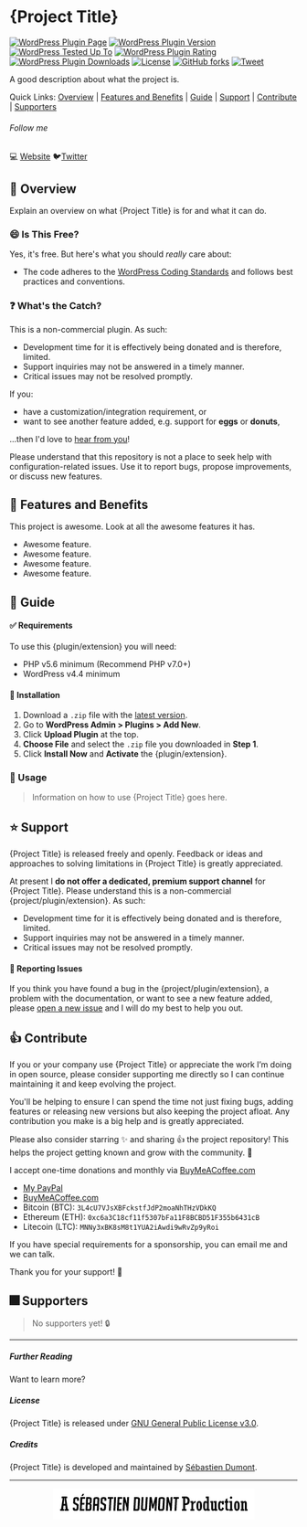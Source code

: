 # {Project Title}

[![WordPress Plugin Page](https://img.shields.io/badge/WordPress-%E2%86%92-lightgrey.svg?style=flat-square)](https://wordpress.org/plugins/{plugin-slug}/)
[![WordPress Plugin Version](https://img.shields.io/wordpress/plugin/v/{plugin-slug}.svg?style=flat)](https://wordpress.org/plugins/{plugin-slug}/) 
[![WordPress Tested Up To](https://img.shields.io/wordpress/v/{plugin-slug}.svg?style=flat)](https://wordpress.org/plugins/{plugin-slug}/)
[![WordPress Plugin Rating](https://img.shields.io/wordpress/plugin/r/{plugin-slug}.svg?style=flat-square)](https://wordpress.org/support/view/plugin-reviews/{plugin-slug}?filter=5)
[![WordPress Plugin Downloads](https://img.shields.io/wordpress/plugin/dt/{plugin-slug}.svg?style=flat)](https://wordpress.org/plugins/{plugin-slug}/)
[![License](https://img.shields.io/badge/license-GPL--3.0%2B-red.svg)](https://github.com/seb86/{github-repo-slug}/blob/master/LICENSE.md)
[![GitHub forks](https://img.shields.io/github/forks/seb86/{github-repo-slug}.svg?style=flat)](https://github.com/seb86/{github-repo-slug}/network)
[![Tweet](https://img.shields.io/twitter/url/http/shields.io.svg?style=social)](https://twitter.com/intent/tweet?text=Message%20Placed%20Here%20—&url=https://github.com/seb86/github-repo-slug/&via=sebd86&hashtags=WordPress)

<!--
Uncomment this if the project is a WordPress plugin available on WordPress.org

**Contributors:** sebd86  
**Donate link:** https://sebdumont.xyz/donate/  
**Tags:** plugin  
**Requires PHP:** 5.6  
**Requires at least:** 4.4  
**Tested up to:** 5.1.1  
**WC requires at least:** 3.4.0  
**WC tested up to:** 3.4.5  
**Stable tag:** 1.0.0  
**License:** GPL v2 or later  
-->

A good description about what the project is.

Quick Links: [Overview](#-overview) | [Features and Benefits](#-features-and-benefits) | [Guide](#-guide) | [Support](#-support) | [Contribute](#-contribute) | [Supporters](#-supporters)

###### Follow me
💻 [Website](https://sebastiendumont.com) 🐦[Twitter](https://twitter.com/sebd86)


## 🔔 Overview

Explain an overview on what {Project Title} is for and what it can do.


### 😄 Is This Free?

Yes, it's free. But here's what you should _really_ care about:

* The code adheres to the [WordPress Coding Standards](https://codex.wordpress.org/WordPress_Coding_Standards) and follows best practices and conventions.

<!-- List other good things about this project. -->


### ❓ What's the Catch?

<!-- The project may or may not need further development only maintenance. -->

This is a non-commercial plugin. As such:

* Development time for it is effectively being donated and is therefore, limited.
* Support inquiries may not be answered in a timely manner.
* Critical issues may not be resolved promptly.

If you:

* have a customization/integration requirement, or
* want to see another feature added, e.g. support for **eggs** or **donuts**,

...then I'd love to [hear from you](https://sebastiendumont.com/about/)!

Please understand that this repository is not a place to seek help with configuration-related issues. Use it to report bugs, propose improvements, or discuss new features.

## 🍧 Features and Benefits
<!-- List features and benefits for this project here. -->

This project is awesome. Look at all the awesome features it has.

* Awesome feature.
* Awesome feature.
* Awesome feature.
* Awesome feature.


## 📘 Guide

<!--
Uncomment this section if the project has documentation available.

#### 📖 Documentation

-->


#### ✅ Requirements

To use this {plugin/extension} you will need:

* PHP v5.6 minimum (Recommend PHP v7.0+)
* WordPress v4.4 minimum

<!-- List other requirements the project will require to work. -->


#### 💽 Installation

<!-- Most projects would be a WordPress plugin or WooCommerce extension so installation instructions would be required. -->

1. Download a `.zip` file with the [latest version](https://github.com/seb86/{github-repo-slug}/releases).
2. Go to **WordPress Admin > Plugins > Add New**.
3. Click **Upload Plugin** at the top.
4. **Choose File** and select the `.zip` file you downloaded in **Step 1**.
5. Click **Install Now** and **Activate** the {plugin/extension}.


<!--
Uncomment this section if you are providing steps to configure the project.

### Configuration

#### 1. Step Title

#### 2. Step Title

#### 3. Step Title
-->


### 💜 Usage

> Information on how to use {Project Title} goes here.


## ⭐ Support

{Project Title} is released freely and openly. Feedback or ideas and approaches to solving limitations in {Project Title} is greatly appreciated.

<!--
Uncomment this if the project is a WooCommerce extension.

{Project Title} is not supported via the [WooCommerce Helpdesk](http://woocommerce.com/). As the extension is not sold via Woocommerce.com, the support team at WooCommerce.com is not familiar with it and may not be able to assist.
-->

At present I **do not offer a dedicated, premium support channel** for {Project Title}. Please understand this is a non-commercial {project/plugin/extension}. As such:

* Development time for it is effectively being donated and is therefore, limited.
* Support inquiries may not be answered in a timely manner.
* Critical issues may not be resolved promptly.

#### 📝 Reporting Issues

If you think you have found a bug in the {project/plugin/extension}, a problem with the documentation, or want to see a new feature added, please [open a new issue](https://github.com/seb86/{github-repo-slug}/issues/new) and I will do my best to help you out.


## 👍 Contribute

If you or your company use {Project Title} or appreciate the work I’m doing in open source, please consider supporting me directly so I can continue maintaining it and keep evolving the project.

You'll be helping to ensure I can spend the time not just fixing bugs, adding features or releasing new versions but also keeping the project afloat. Any contribution you make is a big help and is greatly appreciated.

Please also consider starring ✨ and sharing 👍 the project repository! This helps the project getting known and grow with the community. 🙏

I accept one-time donations and monthly via [BuyMeACoffee.com](https://www.buymeacoffee.com/sebastien)
- [My PayPal](https://www.paypal.me/codebreaker)
- [BuyMeACoffee.com](https://www.buymeacoffee.com/sebastien)
- Bitcoin (BTC): `3L4cU7VJsXBFckstfJdP2moaNhTHzVDkKQ`
- Ethereum (ETH): `0xc6a3C18cf11f5307bFa11F8BCBD51F355b6431cB`
- Litecoin (LTC): `MNNy3xBK8sM8t1YUA2iAwdi9wRvZp9yRoi`

<!--
Need to work on how to support monthly donations. Once I have figured it out, share details here.
-->
If you have special requirements for a sponsorship, you can email me and we can talk.

<!--
Uncomment this part once the project has a least one supporter.
[See all my amazing supports](#supporters) 🌟
-->
<!--
Uncomment this part if you allow code contributions to the project.

If you would like to contribute code to this project then please follow these [contribution guidelines](https://github.com/seb86/{github-repo-slug}/blob/master/contributing.md).
-->

Thank you for your support! 🙌

## 🎆 Supporters

> No supporters yet! 🔒

---

##### Further Reading

Want to learn more?

<!-- Maybe add a link to an article or page where you demonstrate {project title}. -->


##### License

{Project Title} is released under [GNU General Public License v3.0](http://www.gnu.org/licenses/gpl-3.0.html).


##### Credits

{Project Title} is developed and maintained by [Sébastien Dumont](https://sebastiendumont.com/about/).

---

<p align="center">
	<img src="https://raw.githubusercontent.com/seb86/my-open-source-readme-template/master/a-sebastien-dumont-production.png" width="353">
</p>
